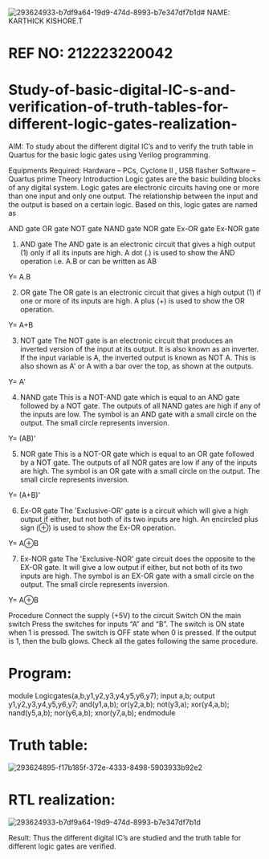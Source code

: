 ![293624933-b7df9a64-19d9-474d-8993-b7e347df7b1d](https://github.com/KARTHICKT24/Study-of-basic-digital-IC-s-and-verification-of-truth-tables-for-different-logic-gates-realization-/assets/149347526/a23c7230-a9a9-4933-b778-602de441c8c9)# NAME: KARTHICK KISHORE.T
# REF NO: 212223220042

# Study-of-basic-digital-IC-s-and-verification-of-truth-tables-for-different-logic-gates-realization-
 AIM:
To study about the different digital IC’s and to verify the truth table in Quartus for the basic logic gates using Verilog programming.

Equipments Required:
Hardware – PCs, Cyclone II , USB flasher
Software – Quartus prime
Theory
Introduction
Logic gates are the basic building blocks of any digital system. Logic gates are electronic circuits having one or more than one input and only one output. The relationship between the input and the output is based on a certain logic. Based on this, logic gates are named as

AND gate
OR gate
NOT gate
NAND gate
NOR gate
Ex-OR gate
Ex-NOR gate
1) AND gate
The AND gate is an electronic circuit that gives a high output (1) only if all its inputs are high. A dot (.) is used to show the AND operation i.e. A.B or can be written as AB

Y= A.B

2) OR gate
The OR gate is an electronic circuit that gives a high output (1) if one or more of its inputs are high. A plus (+) is used to show the OR operation.

Y= A+B

3) NOT gate
The NOT gate is an electronic circuit that produces an inverted version of the input at its output. It is also known as an inverter. If the input variable is A, the inverted output is known as NOT A. This is also shown as A' or A with a bar over the top, as shown at the outputs.

Y= A'

4) NAND gate
This is a NOT-AND gate which is equal to an AND gate followed by a NOT gate. The outputs of all NAND gates are high if any of the inputs are low. The symbol is an AND gate with a small circle on the output. The small circle represents inversion.

Y= (AB)’

5) NOR gate
This is a NOT-OR gate which is equal to an OR gate followed by a NOT gate. The outputs of all NOR gates are low if any of the inputs are high. The symbol is an OR gate with a small circle on the output. The small circle represents inversion.

Y= (A+B)’

6) Ex-OR gate
The 'Exclusive-OR' gate is a circuit which will give a high output if either, but not both of its two inputs are high. An encircled plus sign (⊕) is used to show the Ex-OR operation.

Y= A⊕B

7) Ex-NOR gate
The 'Exclusive-NOR' gate circuit does the opposite to the EX-OR gate. It will give a low output if either, but not both of its two inputs are high. The symbol is an EX-OR gate with a small circle on the output. The small circle represents inversion.

Y= A⊕B

Procedure
Connect the supply (+5V) to the circuit
Switch ON the main switch
Press the switches for inputs “A” and “B”. The switch is ON state when 1 is pressed. The switch is OFF state when 0 is pressed.
If the output is 1, then the bulb glows.
Check all the gates following the same procedure.
# Program:
module Logicgates(a,b,y1,y2,y3,y4,y5,y6,y7);
input a,b;
output y1,y2,y3,y4,y5,y6,y7;
and(y1,a,b);
or(y2,a,b);
not(y3,a);
xor(y4,a,b);
nand(y5,a,b);
nor(y6,a,b); 
xnor(y7,a,b); 
endmodule




#  Truth table:

![293624895-f17b185f-372e-4333-8498-5903933b92e2](https://github.com/KARTHICKT24/Study-of-basic-digital-IC-s-and-verification-of-truth-tables-for-different-logic-gates-realization-/assets/149347526/a7eb057b-b658-4091-b989-d14affca6f3a)


# RTL realization:


![293624933-b7df9a64-19d9-474d-8993-b7e347df7b1d](https://github.com/KARTHICKT24/Study-of-basic-digital-IC-s-and-verification-of-truth-tables-for-different-logic-gates-realization-/assets/149347526/77cf97f8-d5c6-4035-9a06-2e5834a984f1)


Result:
Thus the different digital IC’s are studied and the truth table for different logic gates are verified.
